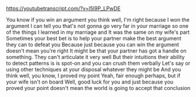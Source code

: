 https://youtubetranscript.com/?v=l5l9P_LPwDE

 You know if you win an argument you think well, I'm right because I won the argument I can tell you that's not gonna go very far in your marriage so one of the things I learned in my marriage and It was the same on my wife's part Sometimes your best bet is to help your partner make the best argument they can to defeat you Because just because you can win the argument doesn't mean you're right It might be that your partner has got a handle on something. They can't articulate it very well But their intuitions their ability to detect patterns is is spot-on and you can crush them verbally Let's say or using other techniques at your disposal whatever they might be And you think well, you know, I proved my point Yeah, fair enough perhaps, but if your wife isn't on board Well, good luck for you and just because you proved your point doesn't mean the world is going to accept that conclusion